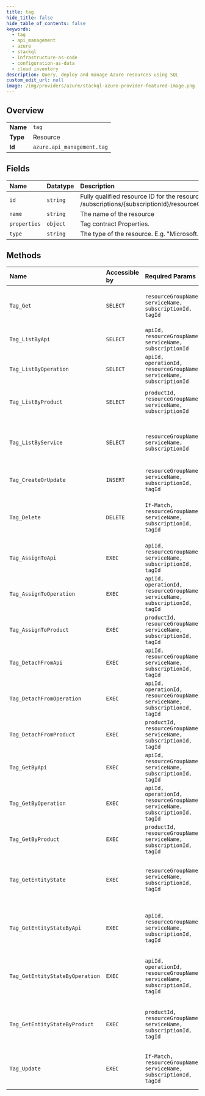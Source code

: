 ```yaml
---
title: tag
hide_title: false
hide_table_of_contents: false
keywords:
  - tag
  - api_management
  - azure    
  - stackql
  - infrastructure-as-code
  - configuration-as-data
  - cloud inventory
description: Query, deploy and manage Azure resources using SQL
custom_edit_url: null
image: /img/providers/azure/stackql-azure-provider-featured-image.png
---
```

  
    

## Overview
<table><tbody>
<tr><td><b>Name</b></td><td><code>tag</code></td></tr>
<tr><td><b>Type</b></td><td>Resource</td></tr>
<tr><td><b>Id</b></td><td><code>azure.api_management.tag</code></td></tr>
</tbody></table>

## Fields
| Name | Datatype | Description |
|:-----|:---------|:------------|
| `id` | `string` | Fully qualified resource ID for the resource. Ex - /subscriptions/&#123;subscriptionId&#125;/resourceGroups/&#123;resourceGroupName&#125;/providers/&#123;resourceProviderNamespace&#125;/&#123;resourceType&#125;/&#123;resourceName&#125; |
| `name` | `string` | The name of the resource |
| `properties` | `object` | Tag contract Properties. |
| `type` | `string` | The type of the resource. E.g. "Microsoft.Compute/virtualMachines" or "Microsoft.Storage/storageAccounts" |
## Methods
| Name | Accessible by | Required Params | Description |
|:-----|:--------------|:----------------|:------------|
| `Tag_Get` | `SELECT` | `resourceGroupName, serviceName, subscriptionId, tagId` | Gets the details of the tag specified by its identifier. |
| `Tag_ListByApi` | `SELECT` | `apiId, resourceGroupName, serviceName, subscriptionId` | Lists all Tags associated with the API. |
| `Tag_ListByOperation` | `SELECT` | `apiId, operationId, resourceGroupName, serviceName, subscriptionId` | Lists all Tags associated with the Operation. |
| `Tag_ListByProduct` | `SELECT` | `productId, resourceGroupName, serviceName, subscriptionId` | Lists all Tags associated with the Product. |
| `Tag_ListByService` | `SELECT` | `resourceGroupName, serviceName, subscriptionId` | Lists a collection of tags defined within a service instance. |
| `Tag_CreateOrUpdate` | `INSERT` | `resourceGroupName, serviceName, subscriptionId, tagId` | Creates a tag. |
| `Tag_Delete` | `DELETE` | `If-Match, resourceGroupName, serviceName, subscriptionId, tagId` | Deletes specific tag of the API Management service instance. |
| `Tag_AssignToApi` | `EXEC` | `apiId, resourceGroupName, serviceName, subscriptionId, tagId` | Assign tag to the Api. |
| `Tag_AssignToOperation` | `EXEC` | `apiId, operationId, resourceGroupName, serviceName, subscriptionId, tagId` | Assign tag to the Operation. |
| `Tag_AssignToProduct` | `EXEC` | `productId, resourceGroupName, serviceName, subscriptionId, tagId` | Assign tag to the Product. |
| `Tag_DetachFromApi` | `EXEC` | `apiId, resourceGroupName, serviceName, subscriptionId, tagId` | Detach the tag from the Api. |
| `Tag_DetachFromOperation` | `EXEC` | `apiId, operationId, resourceGroupName, serviceName, subscriptionId, tagId` | Detach the tag from the Operation. |
| `Tag_DetachFromProduct` | `EXEC` | `productId, resourceGroupName, serviceName, subscriptionId, tagId` | Detach the tag from the Product. |
| `Tag_GetByApi` | `EXEC` | `apiId, resourceGroupName, serviceName, subscriptionId, tagId` | Get tag associated with the API. |
| `Tag_GetByOperation` | `EXEC` | `apiId, operationId, resourceGroupName, serviceName, subscriptionId, tagId` | Get tag associated with the Operation. |
| `Tag_GetByProduct` | `EXEC` | `productId, resourceGroupName, serviceName, subscriptionId, tagId` | Get tag associated with the Product. |
| `Tag_GetEntityState` | `EXEC` | `resourceGroupName, serviceName, subscriptionId, tagId` | Gets the entity state version of the tag specified by its identifier. |
| `Tag_GetEntityStateByApi` | `EXEC` | `apiId, resourceGroupName, serviceName, subscriptionId, tagId` | Gets the entity state version of the tag specified by its identifier. |
| `Tag_GetEntityStateByOperation` | `EXEC` | `apiId, operationId, resourceGroupName, serviceName, subscriptionId, tagId` | Gets the entity state version of the tag specified by its identifier. |
| `Tag_GetEntityStateByProduct` | `EXEC` | `productId, resourceGroupName, serviceName, subscriptionId, tagId` | Gets the entity state version of the tag specified by its identifier. |
| `Tag_Update` | `EXEC` | `If-Match, resourceGroupName, serviceName, subscriptionId, tagId` | Updates the details of the tag specified by its identifier. |

